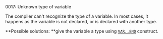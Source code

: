 <!doctype html>
<html lang="es">
<head>
	<title>Mensajes de Error</title>
	<meta charset="utf-8">
	<meta http-equiv="X-UA-Compatible" content="IE=edge">
	<meta name="viewport" content="width=device-width, initial-scale=1">
	<link rel="stylesheet" type="text/css" href="../../../style/style.css">
</head>
<body>
0017: Unknown type of variable

The compiler can't recognize the type of a variable. In most cases, it happens as the variable is not declared, or is declared with another type.

**Possible solutions: **give the variable a type using [`VAR..END`](../../coding/variables.md#var-end-construct) construct.

<script src="../../../js/main.min.js"></script>